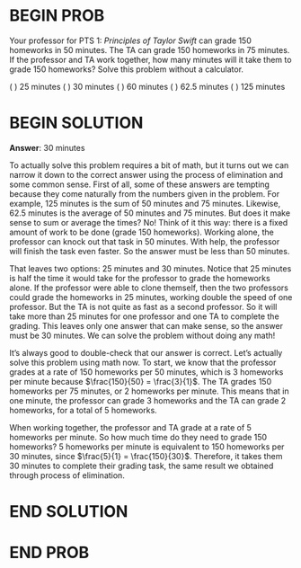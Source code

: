 # BEGIN PROB

Your professor for PTS 1: _Principles of Taylor Swift_ can grade 150 homeworks in 50 minutes. The TA can grade 150 homeworks in 75 minutes. If the professor and TA work together, how many minutes will it take them to grade 150 homeworks? Solve this problem without a calculator.

( ) 25 minutes
( ) 30 minutes
( ) 60 minutes
( ) 62.5 minutes
( ) 125 minutes

# BEGIN SOLUTION

**Answer**: 30 minutes

To actually solve this problem requires a bit of math, but it turns out we can narrow it down to the correct answer using the process of elimination and some common sense. First of all, some of these answers are tempting because they come naturally from the numbers given in the problem. For example, 125 minutes is the sum of 50 minutes and 75 minutes. Likewise, 62.5 minutes is the average of 50 minutes and 75 minutes. But does it make sense to sum or average the times? No! Think of it this way: there is a fixed amount of work to be done (grade 150 homeworks). Working alone, the professor can knock out that task in 50 minutes. With help, the professor will finish the task even faster. So the answer must be less than 50 minutes. 

That leaves two options: 25 minutes and 30 minutes. Notice that 25 minutes is half the time it would take for the professor to grade the homeworks alone. If the professor were able to clone themself, then the two professors could grade the homeworks in 25 minutes, working double the speed of one professor. But the TA is not quite as fast as a second professor. So it will take more than 25 minutes for one professor and one TA to complete the grading. This leaves only one answer that can make sense, so the answer must be 30 minutes. We can solve the problem without doing any math!

It’s always good to double-check that our answer is correct. Let’s actually solve this problem using math now. To start, we know that the professor grades at a rate of 150 homeworks per 50 minutes, which is 3 homeworks per minute because $\frac{150}{50} = \frac{3}{1}$. The TA grades 150 homeworks per 75 minutes, or 2 homeworks per minute. This means that in one minute, the professor can grade 3 homeworks and the TA can grade 2 homeworks, for a total of 5 homeworks. 

When working together, the professor and TA grade at a rate of 5 homeworks per minute. So how much time do they need to grade 150 homeworks? 5 homeworks per minute is equivalent to 150 homeworks per 30 minutes, since $\frac{5}{1} = \frac{150}{30}$. Therefore, it takes them 30 minutes to complete their grading task, the same result we obtained through process of elimination.

# END SOLUTION

# END PROB
